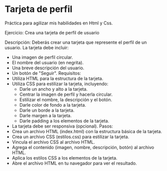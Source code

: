 # Tarjeta de perfil
Práctica para agilizar mis habilidades en Html y Css.

Ejercicio: Crea una tarjeta de perfil de usuario

Descripción:
Deberás crear una tarjeta que represente el perfil de un usuario. La tarjeta debe incluir:
 * Una imagen de perfil circular.
 * El nombre del usuario (en negrita).
 * Una breve descripción del usuario.
 * Un botón de "Seguir".
Requisitos:
 * Utiliza HTML para la estructura de la tarjeta.
 * Utiliza CSS para estilizar la tarjeta, incluyendo:
   * Darle un ancho y alto a la tarjeta.
   * Centrar la imagen de perfil y hacerla circular.
   * Estilizar el nombre, la descripción y el botón.
   * Darle color de fondo a la tarjeta.
   * Darle un borde a la tarjeta.
   * Darle margen a la tarjeta.
   * Darle padding a los elementos de la tarjeta.
 * La tarjeta debe ser responsiva (opcional).
Pasos:
 * Crea un archivo HTML (index.html) con la estructura básica de la tarjeta.
 * Crea un archivo CSS (estilos.css) para estilizar la tarjeta.
 * Vincula el archivo CSS al archivo HTML.
 * Agrega el contenido (imagen, nombre, descripción, botón) al archivo HTML.
 * Aplica los estilos CSS a los elementos de la tarjeta.
 * Abre el archivo HTML en tu navegador para ver el resultado.
